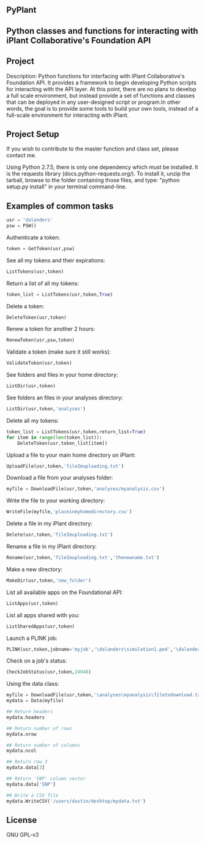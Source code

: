 ## PyPlant
## Python classes and functions for interacting with iPlant Collaborative's Foundation API

## Project
Description: Python functions for interfacing with iPlant Collaborative's Foundation API.
It provides a framework to begin developing Python scripts for interacting with the API 
layer. At this point, there are no plans to develop a full scale environment, but instead
provide a set of functions and classes that can be deployed in any user-designed script or program.In other words, the goal is to provide some tools to build your own tools, instead of a full-scale environment for interacting with iPlant. 

## Project Setup
If you wish to contribute to the master function and class set, please contact me.

Using Python 2.7.5, there is only one dependency which must be installed. It is the
requests library (docs.python-requests.org/‎). To install it, unzip the tarball, browse
to the folder containing those files, and type: "python setup.py install" in your
terminal command-line.

## Examples of common tasks
```python
usr = 'dalanders'
psw = PSW()
```
Authenticate a token:
```python
token = GetToken(usr,psw)
```
See all my tokens and their expirations:
```python
ListTokens(usr,token)
```
Return a list of all my tokens:
```python
token_list = ListTokens(usr,token,True)
```
Delete a token:
```python
DeleteToken(usr,token)
```
Renew a token for another 2 hours:
```python
RenewToken(usr,psw,token)
```
Validate a token (make sure it still works):
```python
ValidateToken(usr,token)
```
See folders and files in your home directory:
```python
ListDir(usr,token)
```
See folders an files in your analyses directory:
```python
ListDir(usr,token,'analyses')
```
Delete all my tokens:
```python
token_list = ListTokens(usr,token,return_list=True)
for item in range(len(token_list)):
	DeleteToken(usr,token_list[item])
```	
Upload a file to your main home directory on iPlant:
```python
UploadFile(usr,token,'fileImuploading.txt')
```
Download a file from your analyses folder:
```python
myfile = DownloadFile(usr,token,'analyses/myanalysis.csv')
```
Write the file to your working directory:
```python
WriteFile(myfile,'placeinmyhomedirectory.csv')
```
Delete a file in my iPlant directory:
```python
Delete(usr,token,'fileImuploading.txt')
```
Rename a file in my iPlant directory:
```python
Rename(usr,token,'fileImuploading.txt','thenewname.txt')
```
Make a new directory:
```python
MakeDir(usr,token,'new_folder')
```
List all available apps on the Foundational API:
```python
ListApps(usr,token)
```
List all apps shared with you:
```python
ListSharedApps(usr,token)
```
Launch a PLINK job:
```python
PLINK(usr,token,jobname='myjob','\dalanders\simulation1.ped','\dalanders\simulation1.map',archivepath='\dalanders\analyses')
```
Check on a job's status:
```python
CheckJobStatus(usr,token,24948)
```
Using the data class:
```python
myfile = DownloadFile(usr,token,'\analyses\myanalysis\filetodownload.txt')
mydata = Data(myfile)

## Return headers
mydata.headers

## Return number of rows
mydata.nrow

## Return number of columns
mydata.ncol

## Return row 3
mydata.data[3]

## Return 'SNP' column vector
mydata.data['SNP']

## Write a CSV file
mydata.WriteCSV('/users/dustin/desktop/mydata.txt')
```
## License

GNU GPL-v3
